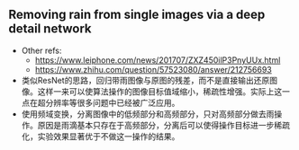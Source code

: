 ## Removing rain from single images via a deep detail network
+ Other refs:
    + https://www.leiphone.com/news/201707/ZXZ450ilP3PnyUUx.html
    + https://www.zhihu.com/question/57523080/answer/212756693
+ 类似ResNet的思路，回归带雨图像与原图的残差，而不是直接输出还原图像。这样一来可以使算法操作的图像目标值域缩小，稀疏性增强。实际上这一点在超分辨率等很多问题中已经被广泛应用。
+ 使用频域变换，分离图像中的低频部分和高频部分，只对高频部分做去雨操作。原因是雨滴基本只存在于高频部分，分离后可以使得操作目标进一步稀疏化，实验效果显著优于不做这一操作的结果。
